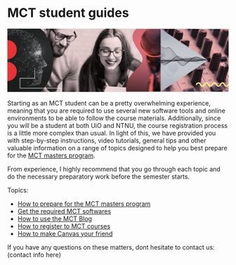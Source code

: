 # MCT student guides

![mct-banner](assets/img/mct-banner.png)

Starting as an MCT student can be a pretty overwhelming experience, meaning that you are required to use several new software tools and online environments to be able to follow the course materials. Additionally, since you will be a student at both UiO and NTNU, the course registration process is a little more complex than usual. In light of this, we have provided you with step-by-step instructions, video tutorials, general tips and other valuable information on a range of topics designed to help you best prepare for the [MCT masters program](https://www.uio.no/english/studies/programmes/mct-master/).

From experience, I highly recommend that you go through each topic and do the necessary preparatory work before the semester starts.

Topics:
* [How to prepare for the MCT masters program](https://github.com/MCT-master/Guides/wiki/How-to-prepare-for-the-MCT-masters-program)
* [Get the required MCT softwares](https://github.com/MCT-master/Guides/wiki/Required-MCT-software)
* [How to use the MCT Blog](https://github.com/MCT-master/Guides/wiki/How-to-use-the-MCT-Blog)
* [How to register to MCT courses](https://github.com/MCT-master/Guides/wiki/How-to-register-to-MCT-courses)
* [How to make Canvas your friend](https://github.com/MCT-master/Guides/wiki/Setting-up-Canvas)

If you have any questions on these matters, dont hesitate to contact us:
(contact info here)
